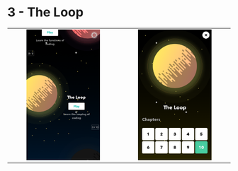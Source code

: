 # 3 - The Loop

<table border=0 align="center">
    <tr align="center" valign="middle">
        <td>
            <img src="the_loop.png" alt="the loop" width="70%">
        </td>
        <td>
            <img src="03_levels.png" alt="Loop All Levels" width="70%">
        </td>
    </tr>
</table>
